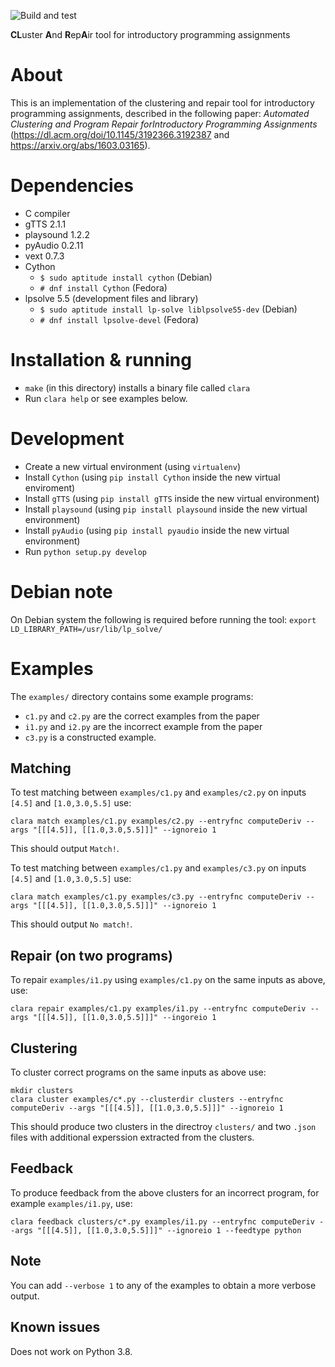 ![Build and test](https://github.com/iradicek/clara/workflows/Build%20and%20test/badge.svg?branch=master)

**CL**uster **A**nd **R**ep**A**ir tool for introductory programming assignments

About
=====
This is an implementation of the clustering and repair tool for introductory
programming assignments, described in the following paper:
*Automated Clustering and Program Repair forIntroductory Programming Assignments*
(https://dl.acm.org/doi/10.1145/3192366.3192387 and https://arxiv.org/abs/1603.03165).


Dependencies
============
- C compiler
- gTTS 2.1.1
- playsound 1.2.2
- pyAudio 0.2.11
- vext 0.7.3
- Cython
  - `$ sudo aptitude install cython` (Debian)
  - `# dnf install Cython` (Fedora)
- lpsolve 5.5 (development files and library)
  - `$ sudo aptitude install lp-solve liblpsolve55-dev` (Debian)
  - `# dnf install lpsolve-devel` (Fedora)


Installation & running
======================
- `make` (in this directory) installs a binary file called `clara`
- Run `clara help` or see examples below.


Development
===========
- Create a new virtual environment (using `virtualenv`)
- Install `Cython` (using `pip install Cython` inside the new virtual enviroment)
- Install `gTTS` (using `pip install gTTS` inside the new virtual environment)
- Install `playsound` (using `pip install playsound` inside the new virtual environment)
- Install `pyAudio` (using `pip install pyaudio` inside the new virtual environment)
- Run `python setup.py develop`


Debian note
===========
On Debian system the following is required before running the tool: `export LD_LIBRARY_PATH=/usr/lib/lp_solve/`


Examples
========
The `examples/` directory contains some example programs:
- `c1.py` and `c2.py` are the correct examples from the paper
- `i1.py` and `i2.py` are the incorrect example from the paper
- `c3.py` is a constructed example.

Matching
--------

To test matching between `examples/c1.py` and `examples/c2.py` on inputs `[4.5]` and `[1.0,3.0,5.5]` use:
```
clara match examples/c1.py examples/c2.py --entryfnc computeDeriv --args "[[[4.5]], [[1.0,3.0,5.5]]]" --ignoreio 1
```

This should output `Match!`.

To test matching between `examples/c1.py` and `examples/c3.py` on inputs `[4.5]` and `[1.0,3.0,5.5]` use:
```
clara match examples/c1.py examples/c3.py --entryfnc computeDeriv --args "[[[4.5]], [[1.0,3.0,5.5]]]" --ignoreio 1
```

This should output `No match!`.

Repair (on two programs)
------------------------

To repair `examples/i1.py` using `examples/c1.py` on the same inputs as above, use:
```
clara repair examples/c1.py examples/i1.py --entryfnc computeDeriv --args "[[[4.5]], [[1.0,3.0,5.5]]]" --ingoreio 1
```

Clustering
----------

To cluster correct programs on the same inputs as above use:
```
mkdir clusters
clara cluster examples/c*.py --clusterdir clusters --entryfnc computeDeriv --args "[[[4.5]], [[1.0,3.0,5.5]]]" --ignoreio 1
```

This should produce two clusters in the directroy `clusters/` and two `.json` files with additional experssion extracted from the clusters.

Feedback
--------

To produce feedback from the above clusters for an incorrect program, for example `examples/i1.py`, use:
```
clara feedback clusters/c*.py examples/i1.py --entryfnc computeDeriv --args "[[[4.5]], [[1.0,3.0,5.5]]]" --ignoreio 1 --feedtype python
```

Note
----

You can add `--verbose 1` to any of the examples to obtain a more verbose output.

Known issues
------------
Does not work on Python 3.8.
